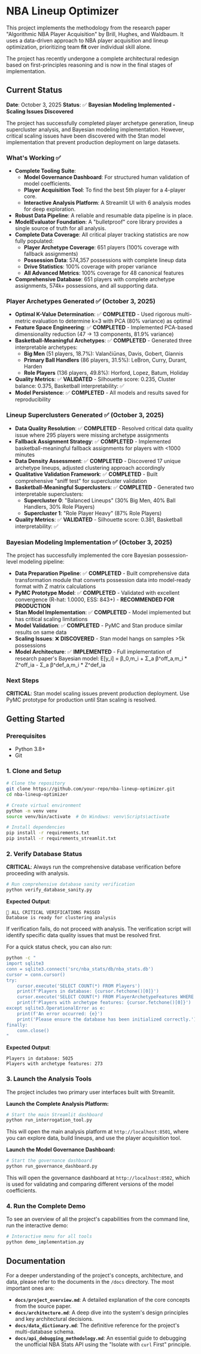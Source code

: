 # NBA Lineup Optimizer

This project implements the methodology from the research paper "Algorithmic NBA Player Acquisition" by Brill, Hughes, and Waldbaum. It uses a data-driven approach to NBA player acquisition and lineup optimization, prioritizing team **fit** over individual skill alone.

The project has recently undergone a complete architectural redesign based on first-principles reasoning and is now in the final stages of implementation.

## Current Status

**Date**: October 3, 2025
**Status**: ✅ **Bayesian Modeling Implemented - Scaling Issues Discovered**

The project has successfully completed player archetype generation, lineup supercluster analysis, and Bayesian modeling implementation. However, critical scaling issues have been discovered with the Stan model implementation that prevent production deployment on large datasets.

### What's Working ✅

*   **Complete Tooling Suite**:
    *   **Model Governance Dashboard**: For structured human validation of model coefficients.
    *   **Player Acquisition Tool**: To find the best 5th player for a 4-player core.
    *   **Interactive Analysis Platform**: A Streamlit UI with 6 analysis modes for deep exploration.
*   **Robust Data Pipeline**: A reliable and resumable data pipeline is in place.
*   **ModelEvaluator Foundation**: A "bulletproof" core library provides a single source of truth for all analysis.
*   **Complete Data Coverage**: All critical player tracking statistics are now fully populated:
    *   **Player Archetype Coverage**: 651 players (100% coverage with fallback assignments)
    *   **Possession Data**: 574,357 possessions with complete lineup data
    *   **Drive Statistics**: 100% coverage with proper variance
    *   **All Advanced Metrics**: 100% coverage for 48 canonical features
*   **Comprehensive Database**: 651 players with complete archetype assignments, 574k+ possessions, and all supporting data.

### Player Archetypes Generated ✅ (October 3, 2025)

*   **Optimal K-Value Determination**: ✅ **COMPLETED** - Used rigorous multi-metric evaluation to determine k=3 with PCA (80% variance) as optimal
*   **Feature Space Engineering**: ✅ **COMPLETED** - Implemented PCA-based dimensionality reduction (47 → 13 components, 81.9% variance)
*   **Basketball-Meaningful Archetypes**: ✅ **COMPLETED** - Generated three interpretable archetypes:
    *   **Big Men** (51 players, 18.7%): Valančiūnas, Davis, Gobert, Giannis
    *   **Primary Ball Handlers** (86 players, 31.5%): LeBron, Curry, Durant, Harden  
    *   **Role Players** (136 players, 49.8%): Horford, Lopez, Batum, Holiday
*   **Quality Metrics**: ✅ **VALIDATED** - Silhouette score: 0.235, Cluster balance: 0.375, Basketball interpretability: ✅
*   **Model Persistence**: ✅ **COMPLETED** - All models and results saved for reproducibility

### Lineup Superclusters Generated ✅ (October 3, 2025)

*   **Data Quality Resolution**: ✅ **COMPLETED** - Resolved critical data quality issue where 295 players were missing archetype assignments
*   **Fallback Assignment Strategy**: ✅ **COMPLETED** - Implemented basketball-meaningful fallback assignments for players with <1000 minutes
*   **Data Density Assessment**: ✅ **COMPLETED** - Discovered 17 unique archetype lineups, adjusted clustering approach accordingly
*   **Qualitative Validation Framework**: ✅ **COMPLETED** - Built comprehensive "sniff test" for supercluster validation
*   **Basketball-Meaningful Superclusters**: ✅ **COMPLETED** - Generated two interpretable superclusters:
    *   **Supercluster 0**: "Balanced Lineups" (30% Big Men, 40% Ball Handlers, 30% Role Players)
    *   **Supercluster 1**: "Role Player Heavy" (87% Role Players)
*   **Quality Metrics**: ✅ **VALIDATED** - Silhouette score: 0.381, Basketball interpretability: ✅

### Bayesian Modeling Implementation ✅ (October 3, 2025)

The project has successfully implemented the core Bayesian possession-level modeling pipeline:

*   **Data Preparation Pipeline**: ✅ **COMPLETED** - Built comprehensive data transformation module that converts possession data into model-ready format with Z matrix calculations
*   **PyMC Prototype Model**: ✅ **COMPLETED** - Validated with excellent convergence (R-hat: 1.0000, ESS: 843+) - **RECOMMENDED FOR PRODUCTION**
*   **Stan Model Implementation**: ✅ **COMPLETED** - Model implemented but has critical scaling limitations
*   **Model Validation**: ✅ **COMPLETED** - PyMC and Stan produce similar results on same data
*   **Scaling Issues**: ❌ **DISCOVERED** - Stan model hangs on samples >5k possessions
*   **Model Architecture**: ✅ **IMPLEMENTED** - Full implementation of research paper's Bayesian model: E[y_i] = β_0,m_i + Σ_a β^off_a,m_i * Z^off_ia - Σ_a β^def_a,m_i * Z^def_ia

### Next Steps

**CRITICAL**: Stan model scaling issues prevent production deployment. Use PyMC prototype for production until Stan scaling is resolved.

## Getting Started

### Prerequisites

*   Python 3.8+
*   Git

### 1. Clone and Setup

```bash
# Clone the repository
git clone https://github.com/your-repo/nba-lineup-optimizer.git
cd nba-lineup-optimizer

# Create virtual environment
python -m venv venv
source venv/bin/activate  # On Windows: venv\Scripts\activate

# Install dependencies
pip install -r requirements.txt
pip install -r requirements_streamlit.txt
```

### 2. Verify Database Status

**CRITICAL**: Always run the comprehensive database verification before proceeding with analysis.

```bash
# Run comprehensive database sanity verification
python verify_database_sanity.py
```

**Expected Output**:
```
🎉 ALL CRITICAL VERIFICATIONS PASSED
Database is ready for clustering analysis
```

If verification fails, do not proceed with analysis. The verification script will identify specific data quality issues that must be resolved first.

For a quick status check, you can also run:

```bash
python -c "
import sqlite3
conn = sqlite3.connect('src/nba_stats/db/nba_stats.db')
cursor = conn.cursor()
try:
    cursor.execute('SELECT COUNT(*) FROM Players')
    print(f'Players in database: {cursor.fetchone()[0]}')
    cursor.execute('SELECT COUNT(*) FROM PlayerArchetypeFeatures WHERE season = \"2024-25\"')
    print(f'Players with archetype features: {cursor.fetchone()[0]}')
except sqlite3.OperationalError as e:
    print(f'An error occurred: {e}')
    print('Please ensure the database has been initialized correctly.')
finally:
    conn.close()
"
```
**Expected Output**:
```
Players in database: 5025
Players with archetype features: 273
```

### 3. Launch the Analysis Tools

The project includes two primary user interfaces built with Streamlit.

**Launch the Complete Analysis Platform:**
```bash
# Start the main Streamlit dashboard
python run_interrogation_tool.py
```
This will open the main analysis platform at `http://localhost:8501`, where you can explore data, build lineups, and use the player acquisition tool.

**Launch the Model Governance Dashboard:**
```bash
# Start the governance dashboard
python run_governance_dashboard.py
```
This will open the governance dashboard at `http://localhost:8502`, which is used for validating and comparing different versions of the model coefficients.

### 4. Run the Complete Demo

To see an overview of all the project's capabilities from the command line, run the interactive demo:
```bash
# Interactive menu for all tools
python demo_implementation.py
```

## Documentation

For a deeper understanding of the project's concepts, architecture, and data, please refer to the documents in the `/docs` directory. The most important ones are:

*   **`docs/project_overview.md`**: A detailed explanation of the core concepts from the source paper.
*   **`docs/architecture.md`**: A deep dive into the system's design principles and key architectural decisions.
*   **`docs/data_dictionary.md`**: The definitive reference for the project's multi-database schema.
*   **`docs/api_debugging_methodology.md`**: An essential guide to debugging the unofficial NBA Stats API using the "Isolate with `curl` First" principle. 